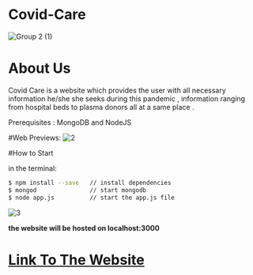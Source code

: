 # Covid-Care
![Group 2 (1)](https://user-images.githubusercontent.com/68319172/95670467-e6d40d00-0ba8-11eb-8143-6668a5a2f21b.png)
# About Us
Covid Care is a website which provides the user with all necessary information he/she she seeks during this pandemic , information ranging from hospital beds to plasma donors all at a same place .



Prerequisites : MongoDB and NodeJS

#Web Previews:
![2](https://user-images.githubusercontent.com/68319172/95670515-dff9ca00-0ba9-11eb-96f7-3243b4b58aa9.png)

#How to Start

in the terminal:
```bash
$ npm install --save   // install dependencies
$ mongod               // start mongodb
$ node app.js          // start the app.js file
```


![3](https://user-images.githubusercontent.com/68319172/95670518-ec7e2280-0ba9-11eb-9173-63e31e296399.png)

**the website will be hosted on localhost:3000**

# [Link To The Website](https://secure-oasis-85299.herokuapp.com/)


